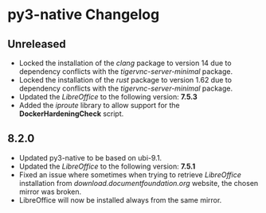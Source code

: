 # py3-native Changelog

## Unreleased
* Locked the installation of the *clang* package to version 14 due to dependency conflicts with the *tigervnc-server-minimal* package.
* Locked the installation of the *rust* package to version 1.62 due to dependency conflicts with the *tigervnc-server-minimal* package.
* Updated the *LibreOffice* to the following version: **7.5.3**
* Added the *iproute* library to allow support for the **DockerHardeningCheck** script.

## 8.2.0
* Updated py3-native to be based on ubi-9.1.
* Updated the *LibreOffice* to the following version: **7.5.1**
* Fixed an issue where sometimes when trying to retrieve *LibreOffice* installation from *download.documentfoundation.org* website, the chosen mirror was broken.
* LibreOffice will now be installed always from the same mirror. 